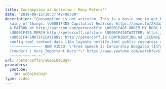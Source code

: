```yaml
---
title: Consumption as Activism | Many Peters⁴⁹
date: "2019-09-15T10:37:42+08:00"
description: "Consumption is not activism. This is a basic one to get back into the
  swing of things. \U0001F4D5 Capitalist Realism: https://amzn.to/2Xda2ke \U0001F4A5BECOME
  A PATRON at http://patreon.com/petercoffin \U0001F4D5 ORDER MY BOOK http://amzn.to/2FEsqJR
  \U0001F455 MERCH http://petercoff.in/store \U0001F426TWITTER: https://twitter.com/petercoffin
  \U0001F4F1NOTIFICATIONS: http://petercoff.in CONTRIBUTING.md LICENSE README.md archetypes
  config.toml content data i18n layouts netlify.toml public resources scripts static
  -~-~~-~~~-~~-~- NEW VIDEO: \"Free Speech 2: Censorship Boogaloo (Infowars, Steven
  Crowder) | Very Important Docs²³\" https://www.youtube.com/watch?v=SlFdykutQ0g&list=PL9oHQnEByWyXObkJN9YYQS9hxBjpN8RLG
  -~-~~-~~~-~~-~-"
url: /petercoffin/wG6oL0zGUgY/
providers:
  youtube:
    id: wG6oL0zGUgY
type: video
---
```

